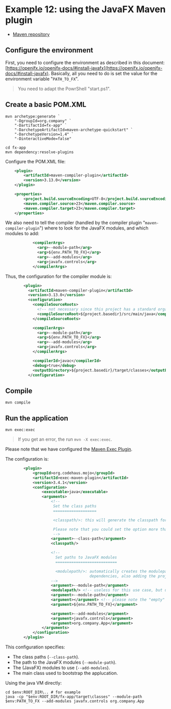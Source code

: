# Example 12: using the JavaFX Maven plugin

* [Maven repository](https://mvnrepository.com/artifact/org.openjfx/javafx-maven-plugin)



## Configure the environment

First, you need to configure the environment as described in this document: [https://openjfx.io/openjfx-docs/#install-javafx](https://openjfx.io/openjfx-docs/#install-javafx). Basically, all you need to do is set the value for the environment variable "`PATH_TO_FX`".

> You need to adapt the PowrShell "start.ps1".

## Create a basic POM.XML

	mvn archetype:generate `
	    "-DgroupId=org.company" `
	    "-DartifactId=fx-app" `
	    "-DarchetypeArtifactId=maven-archetype-quickstart" `
	    "-DarchetypeVersion=1.4" `
	    "-DinteractiveMode=false"

	cd fx-app
	mvn dependency:resolve-plugins

Configure the POM.XML file:

```xml
	<plugin>
		<artifactId>maven-compiler-plugin</artifactId>
		<version>3.13.0</version>
	</plugin>
```

```xml
	<properties>
    	<project.build.sourceEncoding>UTF-8</project.build.sourceEncoding>
    	<maven.compiler.source>23</maven.compiler.source>
    	<maven.compiler.target>23</maven.compiler.target>
	</properties>
```

We also need to tell the compiler (handled by the compiler plugin "`maven-compiler-plugin`") where to look for the JavaFX modules, and which modules to add:

```xml
            <compilerArgs>
              <arg>--module-path</arg>
              <arg>${env.PATH_TO_FX}</arg>
              <arg>--add-modules</arg>
              <arg>javafx.controls</arg>
            </compilerArgs>
```

Thus, the configuration for the compiler module is:

```xml
        <plugin>
          <artifactId>maven-compiler-plugin</artifactId>
          <version>3.13.0</version>
          <configuration>
            <compileSourceRoots>
              <!-- not necessary since this project has a standard organisation -->
              <compileSourceRoot>${project.basedir}/src/main/java</compileSourceRoot>
            </compileSourceRoots>

            <compilerArgs>
              <arg>--module-path</arg>
              <arg>${env.PATH_TO_FX}</arg>
              <arg>--add-modules</arg>
              <arg>javafx.controls</arg>
            </compilerArgs>

            <compilerId>javac</compilerId>
            <debug>true</debug>
            <outputDirectory>${project.basedir}/target/classes</outputDirectory>
          </configuration>
```

## Compile

	mvn compile

## Run the application

	mvn exec:exec

> If you get an error, the run `mvn -X exec:exec`.

Please note that we have configured the [Maven Exec Plugin](https://www.mojohaus.org/exec-maven-plugin/).

The configuration is:

```xml
        <plugin>
            <groupId>org.codehaus.mojo</groupId>
            <artifactId>exec-maven-plugin</artifactId>
            <version>3.4.1</version>
            <configuration>
                <executable>java</executable>
                <arguments>
                    <!--
                     Set the class paths
                     ===================

                     <classpath/>: this will generate the classpath for us.

                     Please note that you could set the option more than once in order to add additional class paths.
                     -->
                    <argument>--class-path</argument>  
                    <classpath/>

                    <!--
                      Set paths to JavaFX modules
                      ===========================

                      <modulepath/>: automatically creates the modulepath using all project
                                     dependencies, also adding the project build directory.
                    -->
                    <argument>--module-path</argument>
                    <modulepath/> <!-- useless for this use case, but use it because it shows that we can set the option more than once -->
                    <argument>--module-path</argument>
                    <argument></argument> <!-- please note the "empty" <argument></argument>. -->
                    <argument>${env.PATH_TO_FX}</argument>

                    <argument>--add-modules</argument>
                    <argument>javafx.controls</argument>
                    <argument>org.company.App</argument>
                </arguments>
            </configuration>
        </plugin>
```

This configuration specifies:
* The class paths (`--class-path`).
* The path to the JavaFX modules (`--module-path`).
* The (JavaFX) modules to use (`--add-modules`).
* The main class used to bootstrap the applucation.

Using the java VM directly:

	cd $env:ROOT_DIR\.. # for example
	java -cp "$env:ROOT_DIR/fx-app/target\classes" --module-path $env:PATH_TO_FX --add-modules javafx.controls org.company.App

